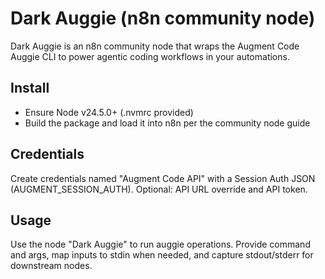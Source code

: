 # Dark Auggie (n8n community node)

Dark Auggie is an n8n community node that wraps the Augment Code Auggie CLI to power agentic coding workflows in your automations.

## Install

- Ensure Node v24.5.0+ (.nvmrc provided)
- Build the package and load it into n8n per the community node guide

## Credentials

Create credentials named "Augment Code API" with a Session Auth JSON (AUGMENT_SESSION_AUTH). Optional: API URL override and API token.

## Usage

Use the node "Dark Auggie" to run auggie operations. Provide command and args, map inputs to stdin when needed, and capture stdout/stderr for downstream nodes.

